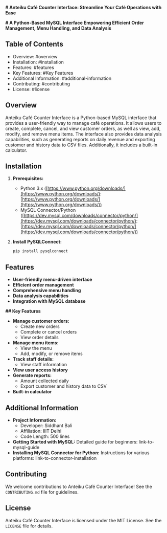 **# Anteiku Café Counter Interface: Streamline Your Café Operations with Ease**

**# A Python-Based MySQL Interface Empowering Efficient Order Management, Menu Handling, and Data Analysis**

## Table of Contents

- Overview: #overview
- Installation: #installation
- Features: #features
- Key Features: #Key Features
- Additional Information: #additional-information
- Contributing: #contributing
- License: #license

## Overview

Anteiku Café Counter Interface is a Python-based MySQL interface that provides a user-friendly way to manage café operations. It allows users to create, complete, cancel, and view customer orders, as well as view, add, modify, and remove menu items. The interface also provides data analysis capabilities, such as generating reports on daily revenue and exporting customer and history data to CSV files. Additionally, it includes a built-in calculator.

## Installation

1. **Prerequisites:**
   - Python 3.x ([https://www.python.org/downloads/](https://www.python.org/downloads/): [https://www.python.org/downloads/](https://www.python.org/downloads/))
   - MySQL Connector/Python ([https://dev.mysql.com/downloads/connector/python/](https://dev.mysql.com/downloads/connector/python/): [https://dev.mysql.com/downloads/connector/python/](https://dev.mysql.com/downloads/connector/python/))

2. **Install PySQLConnect:**
   ```bash
   pip install pysqlconnect
   ```

## Features

- **User-friendly menu-driven interface**
- **Efficient order management**
- **Comprehensive menu handling**
- **Data analysis capabilities**
- **Integration with MySQL database**

**## Key Features**

- **Manage customer orders:**
    - Create new orders
    - Complete or cancel orders
    - View order details
- **Manage menu items:**
    - View the menu
    - Add, modify, or remove items
- **Track staff details:**
    - View staff information
- **View user access history**
- **Generate reports:**
    - Amount collected daily
    - Export customer and history data to CSV
- **Built-in calculator**


## Additional Information

- **Project Information:**
   - Developer: Siddhant Bali
   - Affiliation: IIIT Delhi
   - Code Length: 500 lines
- **Getting Started with MySQL:** Detailed guide for beginners: link-to-mysql-guide
- **Installing MySQL Connector for Python:** Instructions for various platforms: link-to-connector-installation

## Contributing

We welcome contributions to Anteiku Café Counter Interface! See the `CONTRIBUTING.md` file for guidelines.

## License

Anteiku Café Counter Interface is licensed under the MIT License. See the `LICENSE` file for details.
